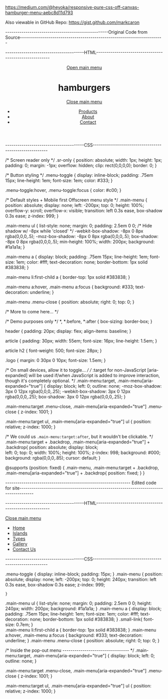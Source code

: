 https://medium.com/@heyoka/responsive-pure-css-off-canvas-hamburger-menu-aebc8d11d793

Also viewable in GitHub Repo: https://gist.github.com/markcaron

---------------------------------------------------Original Code from Source-----------------------------------------------------------------------

---------------------------------------HTML-------------------------------------------------------

<header>
  <a href="#main-menu"
     id="main-menu-toggle"
     class="menu-toggle"
     aria-label="Open main menu">
    <span class="sr-only">Open main menu</span>
    <span class="fa fa-bars" aria-hidden="true"></span>
  </a>
  
  <h1 class="logo">hamburgers</h1>
  
  <nav id="main-menu" class="main-menu" aria-label="Main menu">
    <a href="#main-menu-toggle"
       id="main-menu-close"
       class="menu-close"
       aria-label="Close main menu">
      <span class="sr-only">Close main menu</span>
      <span class="fa fa-close" aria-hidden="true"></span>
    </a>
    <ul>
      <li><a href="#">Products</a></li>
      <li><a href="#">About</a></li>
      <li><a href="#">Contact</a></li>
    </ul>
  </nav>
  <a href="#main-menu-toggle"
     class="backdrop"
     tabindex="-1"
     aria-hidden="true" hidden></a>
</header>

---------------------------------------CSS-------------------------------------------------------

/* Screen reader only */
.sr-only {
  position: absolute;
  width: 1px;
  height: 1px;
  padding: 0;
  margin: -1px;
  overflow: hidden;
  clip: rect(0,0,0,0);
  border: 0;
}

/* Button styling */
.menu-toggle {
  display: inline-block;
  padding: .75em 15px;
  line-height: 1em;
  font-size: 1em;
  color: #333;
}

.menu-toggle:hover,
.menu-toggle:focus {
  color: #c00;
}

/*
 Default styles + Mobile first
 Offscreen menu style
*/
.main-menu {
  position: absolute;
  display: none;
  left: -200px;
  top: 0;
  height: 100%;
  overflow-y: scroll;
  overflow-x: visible;
  transition: left 0.3s ease,
    	box-shadow 0.3s ease;
  z-index: 999;
}

.main-menu ul {
  list-style: none;
  margin: 0;
  padding: 2.5em 0 0;
  /* Hide shadow w/ -8px while 'closed' */
  -webkit-box-shadow: -8px 0 8px rgba(0,0,0,.5);
     -moz-box-shadow: -8px 0 8px rgba(0,0,0,.5);
          box-shadow: -8px 0 8px rgba(0,0,0,.5);
  min-height: 100%;
  width: 200px;
  background: #1a1a1a;
}

.main-menu a {
  display: block;
  padding: .75em 15px;
  line-height: 1em;
  font-size: 1em;
  color: #fff;
  text-decoration: none;
  border-bottom: 1px solid #383838;
}

.main-menu li:first-child a {
  border-top: 1px solid #383838;
}

.main-menu a:hover,
.main-menu a:focus {
  background: #333;
  text-decoration: underline;
}

.main-menu .menu-close {
  position: absolute;
  right: 0;
  top: 0;
}


/*
 More to come here...
*/


/*
 Demo purposes only
*/
*,
*:before,
*:after {
  box-sizing: border-box;
}

header {
  padding: 20px;
  display: flex;
  align-items: baseline;
}

article {
  padding: 30px;
  width: 55em;
  font-size: 16px;
  line-height: 1.5em;
}

article h2 {
  font-weight: 500;
  font-size: 28px;
}

.logo {
  margin: 0 30px 0 10px;
  font-size: 1.5em;
}

/*
 On small devices, allow it to toggle...
*/
/*
 :target for non-JavaScript
 [aria-expanded] will be used if/when JavaScript is added to improve interaction, though it's completely optional.
*/
.main-menu:target,
.main-menu[aria-expanded="true"] {
  display: block;
  left: 0;
  outline: none;
  -moz-box-shadow: 3px 0 12px rgba(0,0,0,.25);
  -webkit-box-shadow: 3px 0 12px rgba(0,0,0,.25);
  box-shadow: 3px 0 12px rgba(0,0,0,.25);
}

.main-menu:target .menu-close,
.main-menu[aria-expanded="true"] .menu-close {
  z-index: 1001;
}

.main-menu:target ul,
.main-menu[aria-expanded="true"] ul {
  position: relative;
  z-index: 1000;
}

/* 
 We could us `.main-menu:target:after`, but
 it wouldn't be clickable.
*/
.main-menu:target + .backdrop,
.main-menu[aria-expanded="true"] + .backdrop{
  position: absolute;
  display: block;  
  left: 0;
  top: 0;
  width: 100%;
  height: 100%;
  z-index: 998;
  background: #000;
  background: rgba(0,0,0,.85);
  cursor: default;
}

@supports (position: fixed) {
  .main-menu,
  .main-menu:target + .backdrop,
  .main-menu[aria-expanded="true"] + .backdrop{
    position: fixed;
  }
}

-------------------------------------------------------------- Edited code for site-------------------------------------------------------------------------------------

---------------------------------------HTML-------------------------------------------------------

<nav id="main-menu" class="main-menu" aria-label="Main menu">
<a href="#main-menu-toggle" id="main-menu-close" class="menu-close" aria-label="Close main menu">
    <span class="sr-only">Close main menu</span>
    <span class="fa fa-close" aria-hidden="true"></span>
</a>
<ul>
    <li><a href="index.html" class="list-active">Home</a></li>
    <li><a href="islands.html">Islands</a></li>
    <li><a href="types.html">Types</a></li>
    <li><a href="gallery.html">Gallery</a></li>
    <li><a href="contact.html">Contact Us</a></li>
</ul>
</nav>
<a href="#main-menu-toggle" class="backdrop" tabindex="-1" aria-hidden="true" hidden></a>
<a href="#main-menu" id="main-menu-toggle" class="menu-toggle" aria-label="Open main menu">
    <span class="fa fa-bars" aria-hidden="true"></span>
</a>

---------------------------------------CSS-------------------------------------------------------

.menu-toggle {
    display: inline-block;
    padding: 15px;
    }
.main-menu {
    position: absolute;
    display: none;
    left: -200px;
    top: 0;
    height: 240px;
    transition: left 0.3s ease,
          box-shadow 0.3s ease;
    z-index: 999;

    }
.main-menu ul {
    list-style: none;
    margin: 0;
    padding: 2.5em 0 0;
    height: 240px;
    width: 200px;
    background: #1a1a1a;
    }
.main-menu a {
    display: block;
    padding: .75em 15px;
    line-height: 1em;
    font-size: 1em;
    color: #fff;
    text-decoration: none;
    border-bottom: 1px solid #383838;
    }
.small-link{
    font-size: 0.7em;
}    
.main-menu li:first-child a {
    border-top: 1px solid #383838;
    }
.main-menu a:hover, .main-menu a:focus {
    background: #333;
    text-decoration: underline;
    }
.main-menu .menu-close {
    position: absolute;
    right: 0;
    top: 0;
    }

/* Inside the pop-out menu --------------------------------- */
.main-menu:target,
.main-menu[aria-expanded="true"] {
  display: block;
  left: 0;
  outline: none;
}

.main-menu:target .menu-close,
.main-menu[aria-expanded="true"] .menu-close {
  z-index: 1001;
}

.main-menu:target ul,
.main-menu[aria-expanded="true"] ul {
  position: relative;
  z-index: 1000;
}
